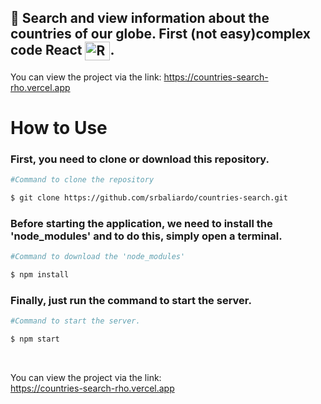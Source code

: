 ## 📑 Search and view information about the countries of our globe. First (not easy)complex code React <img align="center" alt="React" height="30" width="40" src="https://cdn.jsdelivr.net/gh/devicons/devicon@latest/icons/react/react-original.svg">.
You can view the project via the link:
https://countries-search-rho.vercel.app

# How to Use

### First, you need to clone or download this repository.

```bash
#Command to clone the repository

$ git clone https://github.com/srbaliardo/countries-search.git
```

### Before starting the application, we need to install the 'node_modules' and to do this, simply open a terminal.

```bash
#Command to download the 'node_modules'

$ npm install
```

### Finally, just run the command to start the server.

```bash
#Command to start the server.

$ npm start
```

<br>

You can view the project via the link:<br>
https://countries-search-rho.vercel.app
